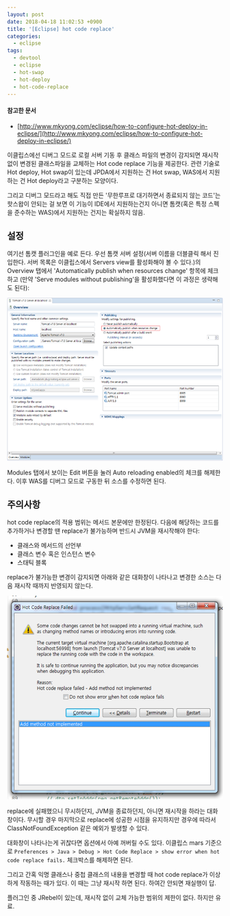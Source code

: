 ```yaml
---
layout: post
date: 2018-04-18 11:02:53 +0900
title: '[Eclipse] hot code replace'
categories:
  - eclipse
tags:
  - devtool
  - eclipse
  - hot-swap
  - hot-deploy
  - hot-code-replace
---
```


#### 참고한 문서

- [http://www.mkyong.com/eclipse/how-to-configure-hot-deploy-in-eclipse/](http://www.mkyong.com/eclipse/how-to-configure-hot-deploy-in-eclipse/)

이클립스에선 디버그 모드로 로컬 서버 기동 후 클래스 파일의 변경이 감지되면 재시작 없이 변경된 클래스파일을 교체하는 Hot code replace 기능을 제공한다. 관련 기술로 Hot deploy, Hot swap이 있는데 JPDA에서 지원하는 건 Hot swap, WAS에서 지원하는 건 Hot deploy라고 구분하는 모양이다.

그리고 디버그 모드라고 해도 직접 만든 '무한루프로 대기하면서 종료되지 않는 코드'는 핫스왑이 안되는 걸 보면 이 기능이 IDE에서 지원하는건지 아니면 톰캣(혹은 특정 스펙을 준수하는 WAS)에서 지원하는 건지는 확실하지 않음.


## 설정

여기선 톰캣 플러그인을 예로 든다. 우선 톰캣 서버 설정(서버 이름을 더블클릭 해서 진입한다. 서버 목록은 이클립스에서 Servers view를 활성화해야 볼 수 있다.)의 Overview 탭에서 'Automatically publish when resources change' 항목에 체크하고 (만약 'Serve modules without publishing'을 활성화했다면 이 과정은 생략해도 된다):

![](/images/hot-code-replace-1.png)

Modules 탭에서 보이는 Edit 버튼을 눌러 Auto reloading enabled의 체크를 해제한다.
이후 WAS를 디버그 모드로 구동한 뒤 소스를 수정하면 된다.


## 주의사항

hot code replace의 적용 범위는 메서드 본문에만 한정된다. 다음에 해당하는 코드를 추가하거나 변경할 땐 replace가 불가능하며 반드시 JVM을 재시작해야 한다:

- 클래스와 메서드의 선언부
- 클래스 변수 혹은 인스턴스 변수
- 스태틱 블록

replace가 불가능한 변경이 감지되면 아래와 같은 대화창이 나타나고 변경한 소스는 다음 재시작 때까지 반영되지 않는다.

![](/images/hot-code-replace-2.png)

replace에 실패했으니 무시하던지, JVM을 종료하던지, 아니면 재시작을 하라는 대화창이다. 무시할 경우 마지막으로 replace에 성공한 시점을 유지하지만 경우에 따라서 ClassNotFoundException 같은 예외가 발생할 수 있다.

대화창이 나타나는게 귀찮다면 옵션에서 아예 꺼버릴 수도 있다. 이클립스 mars 기준으로 `Preferences > Java > Debug > Hot Code Replace > show error when hot code replace fails.` 체크박스를 해제하면 된다.

그리고 간혹 익명 클래스나 중첩 클래스의 내용을 변경할 때 hot code replace가 이상하게 작동하는 때가 있다. 이 때는 그냥 재시작 하면 된다. 하여간 안되면 재실행이 답.

플러그인 중 JRebel이 있는데, 재시작 없이 교체 가능한 범위의 제한이 없다. 하지만 유료.
